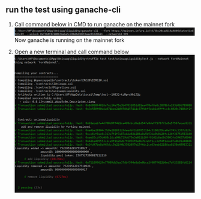 ## run the test using ganache-cli

1) Call command below in CMD to run ganache on the mainnet fork 
![](images/3_1.png)
Now ganache is running on the mainnet fork 

2) Open a new terminal and call command below 
![](images/3_2.png)
